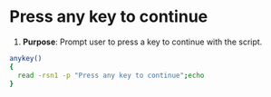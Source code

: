 # Press any key to continue

1. **Purpose**: Prompt user to press a key to continue with the script.

```bash
anykey()
{
  read -rsn1 -p "Press any key to continue";echo
}
```
